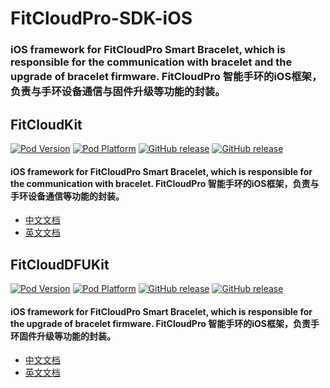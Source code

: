 # FitCloudPro-SDK-iOS
### iOS framework for FitCloudPro Smart Bracelet, which is responsible for the communication with bracelet and the upgrade of bracelet firmware. FitCloudPro 智能手环的iOS框架，负责与手环设备通信与固件升级等功能的封装。

## FitCloudKit
[![Pod Version](http://img.shields.io/cocoapods/v/FitCloudKit.svg?style=flat)](http://cocoadocs.org/docsets/FitCloudKit/)
[![Pod Platform](http://img.shields.io/cocoapods/p/FitCloudKit.svg?style=flat)](http://cocoadocs.org/docsets/FitCloudKit/)
[![GitHub release](https://img.shields.io/github/release/htangsmart/FitCloudPro-SDK-iOS.svg)](https://github.com/htangsmart/FitCloudPro-SDK-iOS/releases)
[![GitHub release](https://img.shields.io/github/release-date/htangsmart/FitCloudPro-SDK-iOS.svg)](https://github.com/htangsmart/FitCloudPro-SDK-iOS/releases)
  
#### iOS framework for FitCloudPro Smart Bracelet, which is responsible for the communication with bracelet. FitCloudPro 智能手环的iOS框架，负责与手环设备通信等功能的封装。

  * [中文文档](FitCloudKit/README.md)
  * [英文文档](FitCloudKit/README_EN.md)

## FitCloudDFUKit
[![Pod Version](http://img.shields.io/cocoapods/v/FitCloudDFUKit.svg?style=flat)](http://cocoadocs.org/docsets/FitCloudDFUKit/)
[![Pod Platform](http://img.shields.io/cocoapods/p/FitCloudDFUKit.svg?style=flat)](http://cocoadocs.org/docsets/FitCloudDFUKit/)
[![GitHub release](https://img.shields.io/github/release/htangsmart/FitCloudPro-SDK-iOS.svg)](https://github.com/htangsmart/FitCloudPro-SDK-iOS/releases)
[![GitHub release](https://img.shields.io/github/release-date/htangsmart/FitCloudPro-SDK-iOS.svg)](https://github.com/htangsmart/FitCloudPro-SDK-iOS/releases)

#### iOS framework for FitCloudPro Smart Bracelet, which is responsible for the upgrade of bracelet firmware. FitCloudPro 智能手环的iOS框架，负责手环固件升级等功能的封装。

  * [中文文档](FitCloudDFUKit/README.md)
  * [英文文档](FitCloudDFUKit/README_EN.md)


